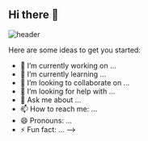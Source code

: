 ## Hi there 👋

![header](https://capsule-render.vercel.app/api?type=round&color=gradient&height=120&animation=fadeIn&section=footer&text=🚗🚘🚛&fontAlign=70)


Here are some ideas to get you started:

- 🔭 I’m currently working on ...
- 🌱 I’m currently learning ...
- 👯 I’m looking to collaborate on ...
- 🤔 I’m looking for help with ...
- 💬 Ask me about ...
- 📫 How to reach me: ...
- 😄 Pronouns: ...
- ⚡ Fun fact: ...
-->
